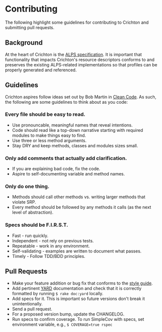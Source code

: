 # Contributing
The following highlight some guidelines for contributing to Crichton and submitting pull requests.

## Background
At the heart of Crichton is the [ALPS specification](http://alps.io/spec/index.html). It is important that 
functionality that impacts Crichton's resource descriptors conforms to and preserves the existing ALPS-related
implementations so that profiles can be properly generated and referenced.

## Guidelines
Crichton aspires follow ideas set out by Bob Martin in [Clean Code](http://www.amazon.com/Clean-Code-Handbook-Software-Craftsmanship/dp/0132350882). 
As such, the following are some guidelines to think about as you code:

### Every file should be easy to read.
* Use pronouncable, meaningful names that reveal intentions.
* Code should read like a top-down narrative starting with required modules to make things easy to find.
* Use three or less method arguments.
* Stay DRY and keep methods, classes and modules sizes small.

### Only add comments that actually add clarification.
* If you are explaining bad code, fix the code.
* Aspire to self-documenting variable and method names.

### Only do one thing.
* Methods should call other methods vs. writing larger methods that violate SRP.
* Every method should be followed by any methods it calls (as the next level of abstraction).

### Specs should be F.I.R.S.T.
* Fast - run quickly.
* Independent - not rely on previous tests.
* Repeatable - work in any environment.
* Self-validating - examples are written to document what passes.
* Timely - Follow TDD/BDD principles.

## Pull Requests
* Make your feature addition or bug fix that conforms to the [style guide](https://github.com/mdsol/ruby-style-guide).
* Add pertinent [YARD](http://yardoc.org/guides/index.html) documentation and check that it is correctly formatted by 
running `$ rake doc:yard` locally.
* Add specs for it. This is important so future versions don't break it unintentionally.
* Send a pull request.
* For a proposed version bump, update the CHANGELOG.
* Run specs to confirm coverage. To run SimpleCov with specs, set environment variable, e.g., `$ COVERAGE=true rspec`
